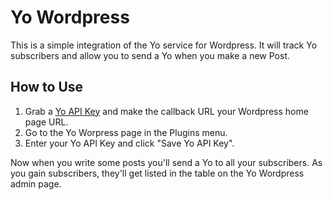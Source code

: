 # Yo Wordpress

This is a simple integration of the Yo service for Wordpress. It will track Yo subscribers and allow you to send a Yo when you make a new Post.

## How to Use

1. Grab a [Yo API Key](http://api.justyo.co) and make the callback URL your Wordpress home page URL.
2. Go to the Yo Worpress page in the Plugins menu.
3. Enter your Yo API Key and click "Save Yo API Key".


Now when you write some posts you'll send a Yo to all your subscribers. As you gain subscribers, they'll get listed in the table on the Yo Wordpress admin page.
